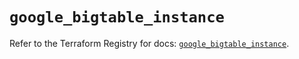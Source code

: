 # `google_bigtable_instance`

Refer to the Terraform Registry for docs: [`google_bigtable_instance`](https://registry.terraform.io/providers/hashicorp/google/5.30.0/docs/resources/bigtable_instance).
